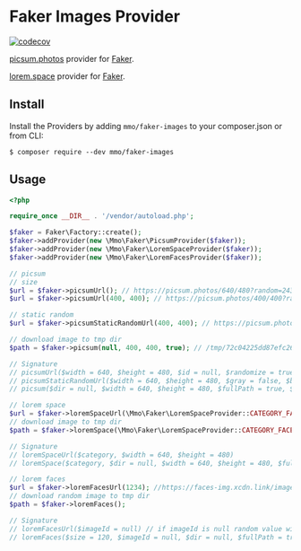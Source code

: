 Faker Images Provider
====================

[![codecov](https://codecov.io/gh/morawskim/faker-images/branch/master/graph/badge.svg?token=02uc4Nt6nl)](https://codecov.io/gh/morawskim/faker-images)

[picsum.photos](https://picsum.photos/) provider for [Faker](https://github.com/FakerPHP/Faker).

[lorem.space](https://lorem.space/) provider for [Faker](https://github.com/FakerPHP/Faker).

## Install
Install the Providers by adding `mmo/faker-images` to your composer.json or from CLI:

```
$ composer require --dev mmo/faker-images
```

## Usage

```php
<?php

require_once __DIR__ . '/vendor/autoload.php';

$faker = Faker\Factory::create();
$faker->addProvider(new \Mmo\Faker\PicsumProvider($faker));
$faker->addProvider(new \Mmo\Faker\LoremSpaceProvider($faker));
$faker->addProvider(new \Mmo\Faker\LoremFacesProvider($faker));

// picsum
// size
$url = $faker->picsumUrl(); // https://picsum.photos/640/480?random=24398
$url = $faker->picsumUrl(400, 400); // https://picsum.photos/400/400?random=23446

// static random
$url = $faker->picsumStaticRandomUrl(400, 400); // https://picsum.photos/seed/5efe7fec1bd11/400/400

// download image to tmp dir
$path = $faker->picsum(null, 400, 400, true); // /tmp/72c04225dd87efc261d29d3a050aa9b6.jpg

// Signature
// picsumUrl($width = 640, $height = 480, $id = null, $randomize = true, $gray = false, $blur = null, $static = false, $imageExtension = null)
// picsumStaticRandomUrl($width = 640, $height = 480, $gray = false, $blur = null, $imageExtension)
// picsum($dir = null, $width = 640, $height = 480, $fullPath = true, $id = null, $randomize = true, $gray = false, $blur = null, $imageExtension)

// lorem space
$url = $faker->loremSpaceUrl(\Mmo\Faker\LoremSpaceProvider::CATEGORY_FACE); // https://api.lorem.space/image/face?w=640&h=480
// download image to tmp dir
$path = $faker->loremSpace(\Mmo\Faker\LoremSpaceProvider::CATEGORY_FACE); // /tmp/fd3646c544a9a46bd16d1d097e737ee4.jpg

// Signature
// loremSpaceUrl($category, $width = 640, $height = 480)
// loremSpace($category, $dir = null, $width = 640, $height = 480, $fullPath = true)

// lorem faces
$url = $faker->loremFacesUrl(1234); //https://faces-img.xcdn.link/image-lorem-face-1234.jpg
// download random image to tmp dir
$path = $faker->loremFaces();

// Signature
// loremFacesUrl($imageId = null) // if imageId is null random value will be used
// loremFaces($size = 120, $imageId = null, $dir = null, $fullPath = true)
```
